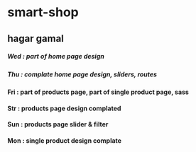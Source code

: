 # smart-shop
## hagar gamal
##### Wed : part of home page design
##### Thu : complate home page design, sliders, routes
#### Fri : part of products page, part of single product page, sass
#### Str : products page design complated
#### Sun : products page slider & filter
#### Mon : single product design complate
